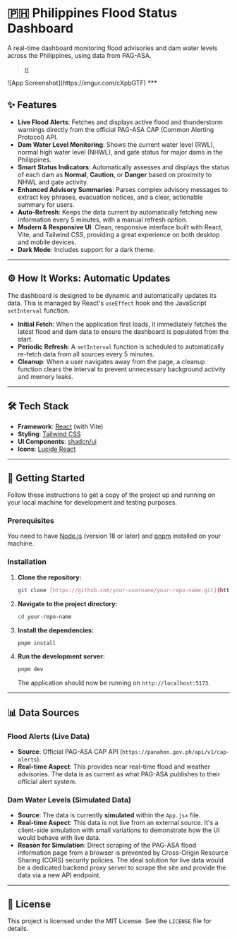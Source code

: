 # 🇵🇭 Philippines Flood Status Dashboard

A real-time dashboard monitoring flood advisories and dam water levels across the Philippines, using data from PAG-ASA.

<blockquote class="imgur-embed-pub" lang="en" data-id="a/GTt0LIk"  ><a href="//imgur.com/a/GTt0LIk">n</a></blockquote><script async src="//s.imgur.com/min/embed.js" charset="utf-8"></script>
![App Screenshot](https://imgur.com/cXpbGTF)
***

## ✨ Features

- **Live Flood Alerts**: Fetches and displays active flood and thunderstorm warnings directly from the official PAG-ASA CAP (Common Alerting Protocol) API.
- **Dam Water Level Monitoring**: Shows the current water level (RWL), normal high water level (NHWL), and gate status for major dams in the Philippines.
- **Smart Status Indicators**: Automatically assesses and displays the status of each dam as **Normal**, **Caution**, or **Danger** based on proximity to NHWL and gate activity.
- **Enhanced Advisory Summaries**: Parses complex advisory messages to extract key phrases, evacuation notices, and a clear, actionable summary for users.
- **Auto-Refresh**: Keeps the data current by automatically fetching new information every 5 minutes, with a manual refresh option.
- **Modern & Responsive UI**: Clean, responsive interface built with React, Vite, and Tailwind CSS, providing a great experience on both desktop and mobile devices.
- **Dark Mode**: Includes support for a dark theme.

***

## ⚙️ How It Works: Automatic Updates

The dashboard is designed to be dynamic and automatically updates its data. This is managed by React's `useEffect` hook and the JavaScript `setInterval` function.

- **Initial Fetch**: When the application first loads, it immediately fetches the latest flood and dam data to ensure the dashboard is populated from the start.
- **Periodic Refresh**: A `setInterval` function is scheduled to automatically re-fetch data from all sources every 5 minutes.
- **Cleanup**: When a user navigates away from the page, a cleanup function clears the interval to prevent unnecessary background activity and memory leaks.

***

## 🛠️ Tech Stack

- **Framework**: [React](https://reactjs.org/) (with Vite)
- **Styling**: [Tailwind CSS](https://tailwindcss.com/)
- **UI Components**: [shadcn/ui](https://ui.shadcn.com/)
- **Icons**: [Lucide React](https://lucide.dev/)

***

## 🚀 Getting Started

Follow these instructions to get a copy of the project up and running on your local machine for development and testing purposes.

### Prerequisites

You need to have [Node.js](https://nodejs.org/) (version 18 or later) and [pnpm](https://pnpm.io/) installed on your machine.

### Installation

1.  **Clone the repository:**
    ```sh
    git clone [https://github.com/your-username/your-repo-name.git](https://github.com/your-username/your-repo-name.git)
    ```
2.  **Navigate to the project directory:**
    ```sh
    cd your-repo-name
    ```
3.  **Install the dependencies:**
    ```sh
    pnpm install
    ```
4.  **Run the development server:**
    ```sh
    pnpm dev
    ```
    The application should now be running on `http://localhost:5173`.

***

## 📊 Data Sources

### Flood Alerts (Live Data)

- **Source**: Official PAG-ASA CAP API (`https://panahon.gov.ph/api/v1/cap-alerts`).
- **Real-time Aspect**: This provides near real-time flood and weather advisories. The data is as current as what PAG-ASA publishes to their official alert system.

### Dam Water Levels (Simulated Data)

- **Source**: The data is currently **simulated** within the `App.jsx` file.
- **Real-time Aspect**: This data is not live from an external source. It's a client-side simulation with small variations to demonstrate how the UI would behave with live data.
- **Reason for Simulation**: Direct scraping of the PAG-ASA flood information page from a browser is prevented by Cross-Origin Resource Sharing (CORS) security policies. The ideal solution for live data would be a dedicated backend proxy server to scrape the site and provide the data via a new API endpoint.

***

## 📄 License

This project is licensed under the MIT License. See the `LICENSE` file for details.
